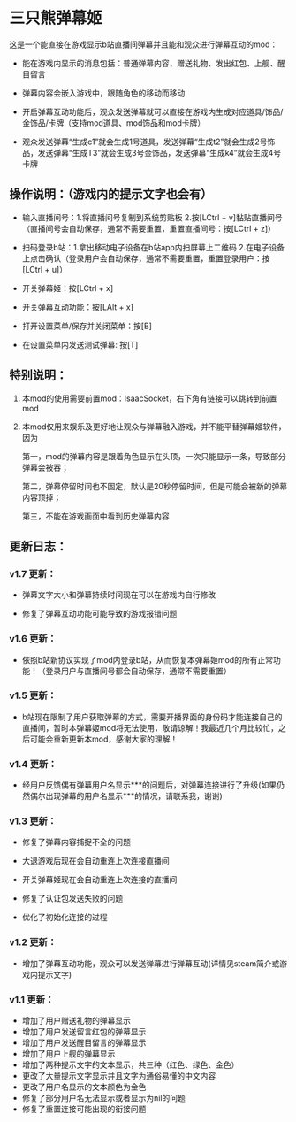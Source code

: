 # 三只熊弹幕姬

这是一个能直接在游戏显示b站直播间弹幕并且能和观众进行弹幕互动的mod：

- 能在游戏内显示的消息包括：普通弹幕内容、赠送礼物、发出红包、上舰、醒目留言

- 弹幕内容会嵌入游戏中，跟随角色的移动而移动

- 开启弹幕互动功能后，观众发送弹幕就可以直接在游戏内生成对应道具/饰品/金饰品/卡牌（支持mod道具、mod饰品和mod卡牌）

- 观众发送弹幕“生成c1”就会生成1号道具，发送弹幕“生成t2”就会生成2号饰品，发送弹幕“生成T3”就会生成3号金饰品，发送弹幕“生成k4”就会生成4号卡牌

## 操作说明：（游戏内的提示文字也会有）

- 输入直播间号：1.将直播间号复制到系统剪贴板 2.按[LCtrl + v]黏贴直播间号（直播间号会自动保存，通常不需要重置，重置直播间号：按[LCtrl + z]）

- 扫码登录b站：1.拿出移动电子设备在b站app内扫屏幕上二维码 2.在电子设备上点击确认（登录用户会自动保存，通常不需要重置，重置登录用户：按[LCtrl + u]）

- 开关弹幕姬：按[LCtrl + x]

- 开关弹幕互动功能：按[LAlt + x]

- 打开设置菜单/保存并关闭菜单：按[B]

- 在设置菜单内发送测试弹幕: 按[T]

## 特别说明：

1. 本mod的使用需要前置mod：IsaacSocket，右下角有链接可以跳转到前置mod

2. 本mod仅用来娱乐及更好地让观众与弹幕融入游戏，并不能平替弹幕姬软件，因为

    第一，mod的弹幕内容是跟着角色显示在头顶，一次只能显示一条，导致部分弹幕会被吞；

    第二，弹幕停留时间也不固定，默认是20秒停留时间，但是可能会被新的弹幕内容顶掉；

    第三，不能在游戏画面中看到历史弹幕内容


## 更新日志：

### v1.7 更新：

- 弹幕文字大小和弹幕持续时间现在可以在游戏内自行修改

- 修复了弹幕互动功能可能导致的游戏报错问题

### v1.6 更新：

- 依照b站新协议实现了mod内登录b站，从而恢复本弹幕姬mod的所有正常功能！（登录用户与直播间号都会自动保存，通常不需要重置）

### v1.5 更新：

- b站现在限制了用户获取弹幕的方式，需要开播界面的身份码才能连接自己的直播间，暂时本弹幕姬mod将无法使用，敬请谅解！我最近几个月比较忙，之后可能会重新更新本mod，感谢大家的理解！

### v1.4 更新：

- 经用户反馈偶有弹幕用户名显示\*\*\*的问题后，对弹幕连接进行了升级(如果仍然偶尔出现弹幕的用户名显示\*\*\*的情况，请联系我，谢谢)

### v1.3 更新：

- 修复了弹幕内容捕捉不全的问题

- 大退游戏后现在会自动重连上次连接直播间

- 开关弹幕姬现在会自动重连上次连接的直播间

- 修复了认证包发送失败的问题

- 优化了初始化连接的过程

### v1.2 更新：

- 增加了弹幕互动功能，观众可以发送弹幕进行弹幕互动(详情见steam简介或游戏内提示文字)

### v1.1 更新：

- 增加了用户赠送礼物的弹幕显示
- 增加了用户发送留言红包的弹幕显示
- 增加了用户发送醒目留言的弹幕显示
- 增加了用户上舰的弹幕显示
- 增加了两种提示文字的文本显示，共三种（红色、绿色、金色）
- 更改了大量提示文字显示并且文字为通俗易懂的中文内容
- 更改了用户名显示的文本颜色为金色
- 修复了部分用户名无法显示或者显示为nil的问题
- 修复了重置连接可能出现的衔接问题